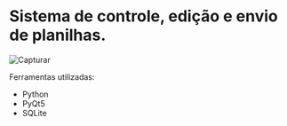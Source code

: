 # Sistema de controle, edição e envio de planilhas.

![Capturar](https://user-images.githubusercontent.com/39414546/111550631-4092c180-875d-11eb-95c2-b223b109a26d.PNG)

Ferramentas utilizadas:

- Python
- PyQt5
- SQLite
